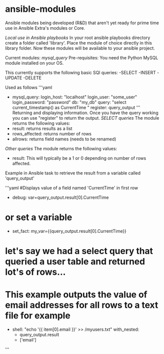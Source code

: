 # ansible-modules
Ansible modules being developed (R&amp;D) that aren't yet ready for prime time use in Ansible Extra's modules or Core.

*Local use in Ansible playbooks*
In your root ansible playbooks directory create a folder called 'library'.
Place the module of choice directly in this library folder. Now these modules will be available to your ansible project.

Current modules:
*mysql_query*
Pre-requisites:
You need the Python MySQL module installed on your OS.

This currently supports the following basic SQl queries:
-SELECT
-INSERT
-UPDATE
-DELETE

Used as follows
'''yaml
- mysql_query:
    login_host: "localhost"
    login_user: "some_user"
    login_password: "password"
    db: "my_db"
    query: "select current_timestamp() as CurrentTime "
  register: query_output
'''
Returning and displaying information.
Once you have the query working you can use "register" to return the output.
*SELECT queries*
The module returns the following values:
- result: returns results as a list
- rows_affected: returns number of rows
- allrows: returns field names (needs to be renamed)

*Other queries*
The module returns the following values:
- result: This will typically be a 1 or 0 depending on number of rows affected.

Example in Ansible task to retrieve the result from a variable called 'query_output'

'''yaml
#Displays  value of a field named 'CurrentTime' in first row
- debug: var=query_output.result[0].CurrentTime
# or set a variable
- set_fact: my_var={{query_output.result[0].CurrentTime}}
# let's say we had a select query that queried a user table and returned lot's of rows...
# This example outputs the value of email addresses for all rows to a text file for example
- shell: "echo '{{ item[0].email }}' >> /myusers.txt"
  with_nested:
    - query_output.result
    - ['email']

'''